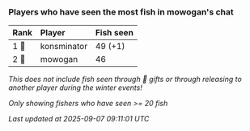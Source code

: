 ### Players who have seen the most fish in mowogan's chat

| Rank  | Player      | Fish seen |
|:------|:------------|:----------|
| 1 🥇  | konsminator | 49 (+1)   |
| 2 🥈  | mowogan     | 46        |

_This does not include fish seen through 🎁 gifts or through releasing to another player during the winter events!_

_Only showing fishers who have seen >= 20 fish_

_Last updated at 2025-09-07 09:11:01 UTC_